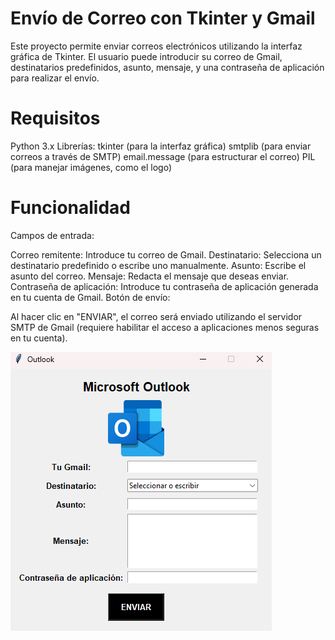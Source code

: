 # Envío de Correo con Tkinter y Gmail
Este proyecto permite enviar correos electrónicos utilizando la interfaz gráfica de Tkinter. El usuario puede introducir su correo de Gmail, destinatarios predefinidos, asunto, mensaje, y una contraseña de aplicación para realizar el envío.

# Requisitos
Python 3.x
Librerías:
tkinter (para la interfaz gráfica)
smtplib (para enviar correos a través de SMTP)
email.message (para estructurar el correo)
PIL (para manejar imágenes, como el logo)

# Funcionalidad
Campos de entrada:

Correo remitente: Introduce tu correo de Gmail.
Destinatario: Selecciona un destinatario predefinido o escribe uno manualmente.
Asunto: Escribe el asunto del correo.
Mensaje: Redacta el mensaje que deseas enviar.
Contraseña de aplicación: Introduce tu contraseña de aplicación generada en tu cuenta de Gmail.
Botón de envío:

Al hacer clic en "ENVIAR", el correo será enviado utilizando el servidor SMTP de Gmail (requiere habilitar el acceso a aplicaciones menos seguras en tu cuenta).

![image alt](https://github.com/GeekMarce/TP-2/blob/d0fbcd0ee7ec2fae61e80dd7e4033c4f707f81e9/Captura%20de%20pantalla%202024-11-22%20195324.png)
